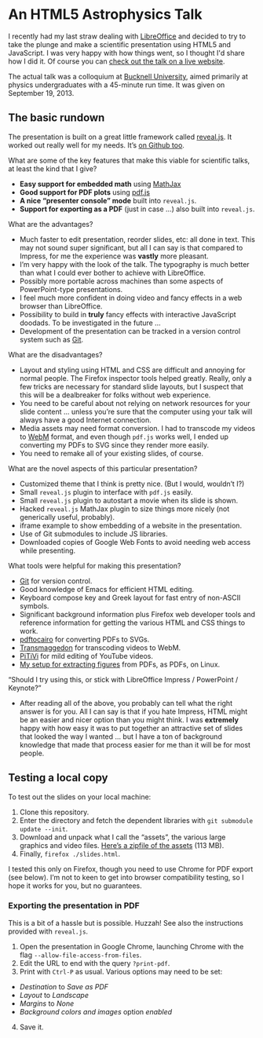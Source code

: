 # An HTML5 Astrophysics Talk

I recently had my last straw dealing with
[LibreOffice](http://libreoffice.org/) and decided to try to take the plunge
and make a scientific presentation using HTML5 and JavaScript. I was very
happy with how things went, so I thought I'd share how I did it. Of course you
can [check out the talk on a live
website](http://www.cfa.harvard.edu/~pwilliam/htmltalk/).

The actual talk was a colloquium at [Bucknell
University](http://www.bucknell.edu/), aimed primarily at physics
undergraduates with a 45-minute run time. It was given on September 19, 2013.

## The basic rundown

The presentation is built on a great little framework called
[reveal.js](http://lab.hakim.se/reveal-js/). It worked out really well for
my needs. It’s [on Github too](https://github.com/hakimel/reveal.js).

What are some of the key features that make this viable for scientific
talks, at least the kind that I give?

* **Easy support for embedded math** using [MathJax](http://www.mathjax.org/)
* **Good support for PDF plots** using
  [pdf.js](http://mozilla.github.io/pdf.js/)
* **A nice “presenter console” mode** built into ``reveal.js``.
* **Support for exporting as a PDF** (just in case …) also built
  into ``reveal.js``.

What are the advantages?

* Much faster to edit presentation, reorder slides, etc: all done in text. This
  may not sound super significant, but all I can say is that compared to Impress,
  for me the experience was **vastly** more pleasant.
* I’m very happy with the look of the talk. The typography is much better than
  what I could ever bother to achieve with LibreOffice.
* Possibly more portable across machines than some aspects of PowerPoint-type
  presentations.
* I feel much more confident in doing video and fancy effects in a web
  browser than LibreOffice.
* Possibility to build in **truly** fancy effects with interactive
  JavaScript doodads. To be investigated in the future …
* Development of the presentation can be tracked in a version control
  system such as [Git](http://git-scm.com/).

What are the disadvantages?

* Layout and styling using HTML and CSS are difficult and annoying for normal
  people. The Firefox inspector tools helped greatly. Really, only a few
  tricks are necessary for standard slide layouts, but I suspect that this
  will be a dealbreaker for folks without web experience.
* You need to be careful about not relying on network resources for your
  slide content … unless you’re sure that the computer using your talk will
  always have a good Internet connection.
* Media assets may need format conversion. I had to transcode my videos to
  [WebM](http://www.webmproject.org/) format, and even though ``pdf.js``
  works well, I ended up converting my PDFs to SVG since they render more
  easily.
* You need to remake all of your existing slides, of course.

What are the novel aspects of this particular presentation?

* Customized theme that I think is pretty nice. (But I would, wouldn’t I?)
* Small ``reveal.js`` plugin to interface with ``pdf.js`` easily.
* Small ``reveal.js`` plugin to autostart a movie when its slide is shown.
* Hacked ``reveal.js`` MathJax plugin to size things more nicely (not
  generically useful, probably).
* iframe example to show embedding of a website in the presentation.
* Use of Git submodules to include JS libraries.
* Downloaded copies of Google Web Fonts to avoid needing web access
  while presenting.

What tools were helpful for making this presentation?

* [Git](http://git-scm.com/) for version control.
* Good knowledge of Emacs for efficient HTML editing.
* Keyboard compose key and Greek layout for fast entry of non-ASCII symbols.
* Significant background information plus Firefox web developer tools and
  reference information for getting the various HTML and CSS things to work.
* [pdftocairo](http://poppler.freedesktop.org/) for converting PDFs to SVGs.
* [Transmaggedon](http://www.linuxrising.org/) for transcoding videos to WebM.
* [PiTiVi](http://www.pitivi.org/) for mild editing of YouTube videos.
* [My setup for extracting
  figures](http://newton.cx/~peter/2012/10/extracting-pdf-figures-as-pdfs-in-linux/)
  from PDFs, as PDFs, on Linux.

“Should I try using this, or stick with LibreOffice Impress / PowerPoint / Keynote?”

* After reading all of the above, you probably can tell what the right
  answer is for you. All I can say is that if you hate Impress, HTML might
  be an easier and nicer option than you might think. I was **extremely**
  happy with how easy it was to put together an attractive set of slides
  that looked the way I wanted … but I have a ton of background knowledge
  that made that process easier for me than it will be for most people.

## Testing a local copy

To test out the slides on your local machine:

1. Clone this repository.
2. Enter the directory and fetch the dependent libraries
   with ``git submodule update --init``.
3. Download and unpack what I call the “assets”, the various large graphics
  and video files. [Here’s a zipfile of the
  assets](https://www.cfa.harvard.edu/~pwilliam/htmltalk/htmltalk-assets.zip)
  (113 MB).
4. Finally, ``firefox ./slides.html``.

I tested this only on Firefox, though you need to use Chrome for PDF export
(see below). I’m not to keen to get into browser compatibility testing, so I
hope it works for you, but no guarantees.

### Exporting the presentation in PDF

This is a bit of a hassle but is possible. Huzzah! See also the instructions
provided with ``reveal.js``.

1. Open the presentation in Google Chrome, launching Chrome with
   the flag ``--allow-file-access-from-files``.
2. Edit the URL to end with the query ``?print-pdf``.
3. Print with ``Ctrl-P`` as usual. Various options may need to be set:
  - *Destination* to *Save as PDF*
  - *Layout* to *Landscape*
  - *Margins* to *None*
  - *Background colors and images* option *enabled*
4. Save it.

